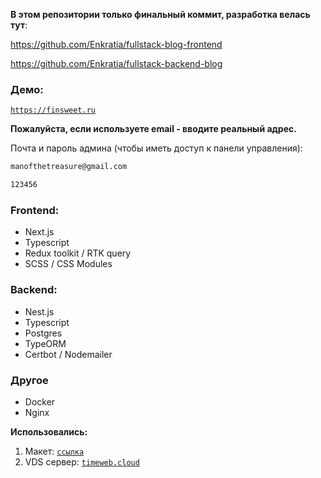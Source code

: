 **В этом репозитории только финальный коммит, разработка велась тут**:

https://github.com/Enkratia/fullstack-blog-frontend

https://github.com/Enkratia/fullstack-backend-blog

### Демо:
[`https://finsweet.ru`](https://finsweet.ru)

**Пожалуйста, если используете email - вводите реальный адрес.**

Почта и пароль админа (чтобы иметь доступ к панели управления):

```sh
manofthetreasure@gmail.com
```

```sh
123456
```


### Frontend:

- Next.js
- Typescript
- Redux toolkit / RTK query
- SCSS / CSS Modules

### Backend:

- Nest.js
- Typescript
- Postgres
- TypeORM
- Certbot / Nodemailer

### Другое

- Docker
- Nginx

**Использовались:**

1. Макет: [`ссылка`](<https://www.figma.com/file/a8wx6iSjafCqs6KXMy8ErH/Client-First-Template-12---Blog-(Community)?type=design&node-id=27-387&mode=design&t=HaBAaY8uHz9Q1KPs-0>)
2. VDS сервер: [`timeweb.cloud`](https://www.timeweb.cloud)
